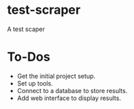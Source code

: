 test-scraper
============

A test scaper

To-Dos
======
* Get the initial project setup.
* Set up tools.
* Connect to a database to store results.
* Add web interface to display results.
